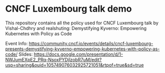 # CNCF Luxembourg talk demo

This repository contains all the policy used for CNCF Luxembourg talk by Vishal-Chdhry and realshuting: Demystifying Kyverno: Empowering Kubernetes with Policy as Code

Event Info: https://community.cncf.io/events/details/cncf-luxembourg-presents-demystifying-kyverno-empowering-kubernetes-with-policy-as-code/
Slides: https://docs.google.com/presentation/d/1-NWJumEXpE2_PRq-NsoxPYDjlzobR7uM/edit?usp=sharing&ouid=105749076032925721051&rtpof=true&sd=true